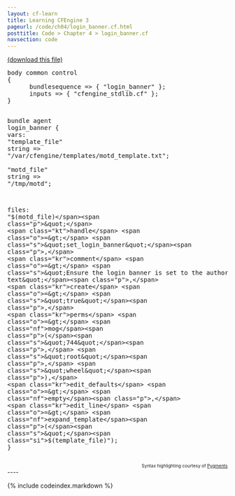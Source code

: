 ```yaml
---
layout: cf-learn
title: Learning CFEngine 3
pageurl: /code/ch04/login_banner.cf.html
posttitle: Code > Chapter 4 > login_banner.cf
navsection: code
---
```


[(download this file)](https://raw.github.com/zzamboni/cf-learn.info/master/src/ch04/login_banner.cf)

<div class="highlight"><pre><span class="k">body</span> <span class="k">common</span> <span class="k">control</span> 
<span class="p">{</span>
      <span class="kr">bundlesequence</span> <span class="o">=&gt;</span> <span class="p">{</span> <span class="s">&quot;login_banner&quot;</span> <span class="p">};</span>
      <span class="kr">inputs</span> <span class="o">=&gt;</span> <span class="p">{</span> <span class="s">&quot;cfengine_stdlib.cf&quot;</span> <span class="p">};</span> 
<span class="p">}</span>

<span class="k">bundle</span> <span class="k">agent</span> <span class="nf">login_banner</span>
<span class="p">{</span>
  <span class="kd">vars</span><span class="p">:</span>
      <span class="p">&quot;</span><span class="nv">template_file</span><span class="p">&quot;</span> <span class="kt">string</span> <span class="o">=&gt;</span> <span class="s">&quot;/var/cfengine/templates/motd_template.txt&quot;</span><span class="p">;</span>   
      <span class="p">&quot;</span><span class="nv">motd_file</span><span class="p">&quot;</span>     <span class="kt">string</span> <span class="o">=&gt;</span> <span class="s">&quot;/tmp/motd&quot;</span><span class="p">;</span> 
      
  <span class="kd">files</span><span class="p">:</span>
      <span class="p">&quot;</span><span class="nv">$(motd_file)</span><span class="p">&quot;</span>   
      <span class="kt">handle</span> <span class="o">=&gt;</span> <span class="s">&quot;set_login_banner&quot;</span><span class="p">,</span>
      <span class="kr">comment</span> <span class="o">=&gt;</span> <span class="s">&quot;Ensure the login banner is set to the authorized text&quot;</span><span class="p">,</span>
      <span class="kr">create</span> <span class="o">=&gt;</span> <span class="s">&quot;true&quot;</span><span class="p">,</span>
      <span class="kr">perms</span> <span class="o">=&gt;</span> <span class="nf">mog</span><span class="p">(</span><span class="s">&quot;744&quot;</span><span class="p">,</span> <span class="s">&quot;root&quot;</span><span class="p">,</span> <span class="s">&quot;wheel&quot;</span><span class="p">),</span>
      <span class="kr">edit_defaults</span> <span class="o">=&gt;</span> <span class="nf">empty</span><span class="p">,</span>
      <span class="kr">edit_line</span> <span class="o">=&gt;</span> <span class="nf">expand_template</span><span class="p">(</span><span class="s">&quot;</span><span class="si">$(template_file)</span><span class="s">&quot;</span><span class="p">);</span> 
<span class="p">}</span>
</pre></div>

<div align="right"><font size="-2">Syntax highlighting courtesy of <a href="http://blog.zzamboni.org/cfengine3-lexer-for-pygments">Pygments</a></font></div>
----

{% include codeindex.markdown %}
